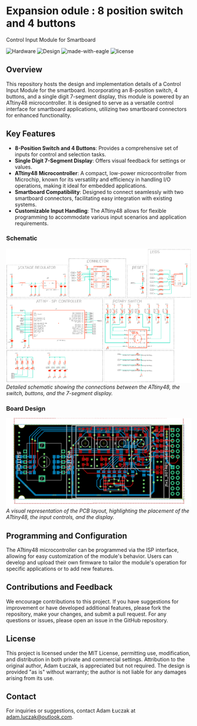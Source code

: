 # Expansion odule : 8 position switch and 4 buttons 

Control Input Module for Smartboard

![Hardware](https://img.shields.io/badge/Hardware-PCB-red)
![Design](https://img.shields.io/badge/Design-Schematic-blue)
![made-with-eagle](https://img.shields.io/badge/Made%20with-Eagle-blue.svg)
![license](https://img.shields.io/badge/license-MIT-green)

## Overview
This repository hosts the design and implementation details of a Control Input Module for the smartboard. Incorporating an 8-position switch, 4 buttons, and a single digit 7-segment display, this module is powered by an ATtiny48 microcontroller. It is designed to serve as a versatile control interface for smartboard applications, utilizing two smartboard connectors for enhanced functionality.

## Key Features
- **8-Position Switch and 4 Buttons**: Provides a comprehensive set of inputs for control and selection tasks.
- **Single Digit 7-Segment Display**: Offers visual feedback for settings or values.
- **ATtiny48 Microcontroller**: A compact, low-power microcontroller from Microchip, known for its versatility and efficiency in handling I/O operations, making it ideal for embedded applications.
- **Smartboard Compatibility**: Designed to connect seamlessly with two smartboard connectors, facilitating easy integration with existing systems.
- **Customizable Input Handling**: The ATtiny48 allows for flexible programming to accommodate various input scenarios and application requirements.

### Schematic
![Schematic](media/sch.png)
*Detailed schematic showing the connections between the ATtiny48, the switch, buttons, and the 7-segment display.*

### Board Design
![Board Design](media/brd.png)
*A visual representation of the PCB layout, highlighting the placement of the ATtiny48, the input controls, and the display.*

## Programming and Configuration
The ATtiny48 microcontroller can be programmed via the ISP interface, allowing for easy customization of the module's behavior. Users can develop and upload their own firmware to tailor the module's operation for specific applications or to add new features.

## Contributions and Feedback
We encourage contributions to this project. If you have suggestions for improvement or have developed additional features, please fork the repository, make your changes, and submit a pull request. For any questions or issues, please open an issue in the GitHub repository.

## License
This project is licensed under the MIT License, permitting use, modification, and distribution in both private and commercial settings. Attribution to the original author, Adam Łuczak, is appreciated but not required. The design is provided "as is" without warranty; the author is not liable for any damages arising from its use.

## Contact
For inquiries or suggestions, contact Adam Łuczak at adam.luczak@outlook.com.
